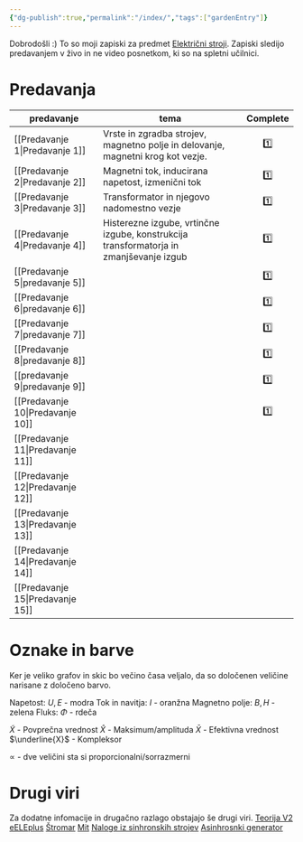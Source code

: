 ```yaml
---
{"dg-publish":true,"permalink":"/index/","tags":["gardenEntry"]}
---
```


Dobrodošli :)
To so moji zapiski za predmet [Električni stroji](https://fe.uni-lj.si/predmeti/elektricni-stroji/). Zapiski sledijo predavanjem v živo in ne video posnetkom, ki so na spletni učilnici. 

# Predavanja

| predavanje        | tema                                                                                   | Complete |
| ----------------- | -------------------------------------------------------------------------------------- |:--------:|
| [[Predavanje 1\|Predavanje 1]]  | Vrste in zgradba strojev, magnetno polje in delovanje, magnetni krog kot vezje.        |   1️⃣    |
| [[Predavanje 2\|Predavanje 2]]  | Magnetni tok, inducirana napetost, izmenični tok                                       |   1️⃣    |
| [[Predavanje 3\|Predavanje 3]]  | Transformator in njegovo nadomestno vezje                                              |   1️⃣    |
| [[Predavanje 4\|Predavanje 4]]  | Histerezne izgube, vrtinčne izgube, konstrukcija transformatorja in zmanjševanje izgub |   1️⃣    | 
| [[Predavanje 5\|predavanje 5]]  |                                                                                        |   1️⃣    |
| [[Predavanje 6\|predavanje 6]]  |                                                                                        |   1️⃣    |
| [[Predavanje 7\|predavanje 7]]  |                                                                                        |   1️⃣    |
| [[Predavanje 8\|predavanje 8]]  |                                                                                        |   1️⃣    |
| [[predavanje 9\|predavanje 9]]  |                                                                                        |   1️⃣    |
| [[Predavanje 10\|Predavanje 10]] |                                                                                        |   1️⃣    |
| [[Predavanje 11\|Predavanje 11]] |                                                                                        |          |
| [[Predavanje 12\|Predavanje 12]] |                                                                                        |          |
| [[Predavanje 13\|Predavanje 13]] |                                                                                        |          |
| [[Predavanje 14\|Predavanje 14]] |                                                                                        |          |
| [[Predavanje 15\|Predavanje 15]] |                                                                                        |          |

# Oznake in barve
Ker je veliko grafov in skic bo večino časa veljalo, da so določenen veličine narisane z določeno barvo.

Napetost: $U, E$ - modra
Tok in navitja: $I$ - oranžna
Magnetno polje: $B, H$ - zelena
Fluks: $\Phi$ - rdeča

$\tilde{X}$ - Povprečna vrednost
$\hat{X}$ - Maksimum/amplituda
$\bar{X}$ - Efektivna vrednost
$\underline{X}$ - Kompleksor

$\propto$ - dve veličini sta si proporcionalni/sorrazmerni

# Drugi viri
Za dodatne infomacije in drugačno razlago obstajajo še drugi viri.
[Teorija V2](https://stromar.si/assets/Uploads/2/Teorija-v-2.pdf)
[eELEplus](http://eele.fe.uni-lj.si/wiki/index.php/Glavna_stran)
[Štromar](https://stromar.si/zapiski/uni-zapiski/uni-2-letnik/)
[Mit](https://ocw.mit.edu/courses/6-061-introduction-to-electric-power-systems-spring-2011/pages/readings/)
[Naloge iz sinhronskih strojev](https://stromar.si/assets/Uploads/11/File1.pdf)
[Asinhrosnki generator](https://mladiraziskovalci.scv.si/ogled?id=1668)

